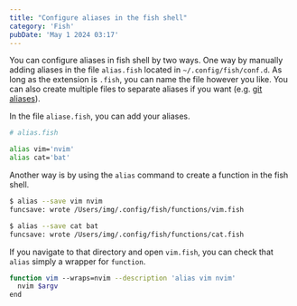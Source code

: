 ```yaml
---
title: "Configure aliases in the fish shell"
category: 'Fish'
pubDate: 'May 1 2024 03:17'
---
```



You can configure aliases in fish shell by two ways. One way by manually adding aliases in the file `alias.fish` located in  `~/.config/fish/conf.d`. As long as the extension is `.fish`, you can name the file however you like. You can also create multiple files to separate aliases if you want (e.g. [git aliases](/notes/git_aliases)).

In the file `aliase.fish`, you can add your aliases.

```bash
# alias.fish

alias vim='nvim'
alias cat='bat'
```

Another way is by using the `alias` command to create a function in the fish shell.

```sh
$ alias --save vim nvim
funcsave: wrote /Users/img/.config/fish/functions/vim.fish

$ alias --save cat bat
funcsave: wrote /Users/img/.config/fish/functions/cat.fish
```

If you navigate to that directory and open `vim.fish`, you can check that `alias` simply a wrapper for `function`. 

```sh
function vim --wraps=nvim --description 'alias vim nvim'
  nvim $argv
end
```